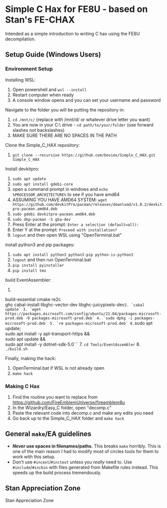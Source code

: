 
# Simple C Hax for FE8U - based on Stan's FE-CHAX

Intended as a simple introduction to writing C hax using the FE8U decompilation.

## Setup Guide (Windows Users)

### Environment Setup

Installing WSL:
1. Open powershell and `wsl --install`
2. Restart computer when ready
3. A console window opens and you can set your username and password

Navigate to the folder you will be putting the repository in:
1. `cd /mnt/c/`  (replace with /mnt/d/ or whatever drive letter you want)
2. You are now in your C:\ drive - `cd path/to/your/folder` (use forward slashes not backslashes)
3. MAKE SURE THERE ARE NO SPACES IN THE PATH

Clone the Simple_C_HAX repository:
1. `git clone --recursive https://github.com/boviex/Simple_C_HAX.git Simple_C_HAX`

Install devkitpro:
1. `sudo apt update`
2. `sudo apt install gdebi-core`
3. open a command prompt in windows and `echo %PROCESSOR_ARCHITECTURE%` to see if you have amd64
4. ASSUMING YOU HAVE AMD64 SYSTEM: `wget https://github.com/devkitPro/pacman/releases/download/v1.0.2/devkitpro-pacman.amd64.deb`
5. `sudo gdebi devkitpro-pacman.amd64.deb`
6. `sudo dkp-pacman -S gba-dev`
7. Press Enter at the prompt: `Enter a selection (default=all):`
8. Enter Y at the prompt: `Proceed with installation?`
9. `logout` and then open WSL using "OpenTerminal.bat"

install python3 and pip packages:
1. `sudo apt install python3 python3-pip python-is-python3`
2. `logout` and then run OpenTerminal.bat
3. `pip install pyinstaller`
4. `pip install tmx`

build EventAssembler:
1. ```sudo apt install \
  build-essential cmake re2c \
  ghc cabal-install libghc-vector-dev libghc-juicypixels-dev```
2. `cabal update`
3. `wget https://packages.microsoft.com/config/ubuntu/21.04/packages-microsoft-prod.deb -O packages-microsoft-prod.deb`
4. `sudo dpkg -i packages-microsoft-prod.deb`
5. `rm packages-microsoft-prod.deb`
6. ```sudo apt update; \
  sudo apt install -y apt-transport-https && \
  sudo apt update && \
  sudo apt install -y dotnet-sdk-5.0```
7. `cd Tools/EventAssembler`
8. `./build.sh`

Finally, making the hack:
1. OpenTerminal.bat if WSL is not already open
2. `make hack`

### Making C Hax
1. Find the routine you want to replace from https://github.com/FireEmblemUniverse/fireemblem8u
2. In the Wizardry/Easy_C folder, open "decomp.c"
3. Paste the relevant code into decomp.c and make any edits you need
4. Go back up to the Simple_C_HAX folder and `make hack`

## General `make`/EA guidelines

- **_Never_ use spaces in filenames/paths.** This breaks `make` horribly. This is one of the main reason I had to modify most of circles tools for them to work with this setup.
- Don't use `#incext`/`#inctext` unless you *really* need to. Use `#include`/`#incbin` with files generated from Makefile rules instead. This speeds up the build process tremendously.

## Stan Appreciation Zone

Stan Appreciation Zone
